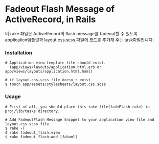 # Fadeout Flash Message of ActiveRecord, in Rails

이 rake 파일은 ActiveRecord의 flash message를 fadeout할 수 있도록 application템플릿과 layout.css.scss 파일에 코드를 추가해 주는 task파일입니다. 

### Installation

    # Application view template file should exist.
      (app/views/layouts/application.html.erb or app/views/layouts/application.html.haml)
      
    # if layout.css.scss file doesn't exist
    $ touch app/assets/stylesheets/layout.css.scss

### Usage

    # First of all, you should place this rake file(fadeFlash.rake) in proj/lib/tasks directory.
    
    # Add FadeoutFlash Message Snippet to your application view file and layout.css.scss file.
    $ rake -T
    $ rake fadeout_flash:view
    $ rake fadeout_flash:add [f=haml]
